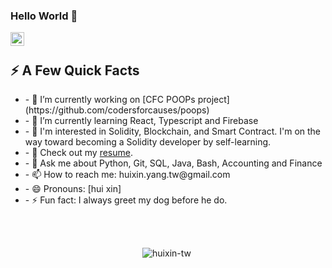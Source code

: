 ### Hello World 👋

<!--
**HUIXIN-TW/HUIXIN-TW** is a ✨ _special_ ✨ repository because its `README.md` (this file) appears on your GitHub profile.
-->

<a href="https://linkedin.com/in/hui-xin-yang">
  <img align="left" alt="Huixin Yang LinkedIn" width="22px" src="https://www.linkedin.com/feed/?doFeedRefresh=true&nis=true&lipi=urn%3Ali%3Apage%3Ad_flagship3_feed%3BGUHsCCqyTmuvKCAjv%2BzgHw%3D%3D" />
</a>

</br>

<div>
  <h2>⚡️ A Few Quick Facts</h2>
  <ul>
    <li>- 🔭 I’m currently working on [CFC POOPs project](https://github.com/codersforcauses/poops)</li>
    <li>- 🌱 I’m currently learning React, Typescript and Firebase</li>
    <li>- 🎯 I'm interested in Solidity, Blockchain, and Smart Contract. I'm on the way toward becoming a Solidity developer by self-learning.</li>
    <li>- 📝 Check out my <a href="https://huixin-tw.github.io/Resume/">resume</a>.</li>
    <li>- 💬 Ask me about Python, Git, SQL, Java, Bash, Accounting and Finance</li>
    <li>- 📫 How to reach me: huixin.yang.tw@gmail.com</li>
    <li>- 😄 Pronouns: [hui xin]</li>
    <li>- ⚡ Fun fact: I always greet my dog before he do.</li>
  </ul>
</div>

</br>
</br>

<p align="center"> <img src="https://github-readme-stats.vercel.app/api?username=HUIXIN-TW&show_icons=true&theme=great-gatsby" alt="huixin-tw" />

<img width="0" src="https://visitor-badge.glitch.me/badge?page_id=huixin-tw.huixin-tw" />
